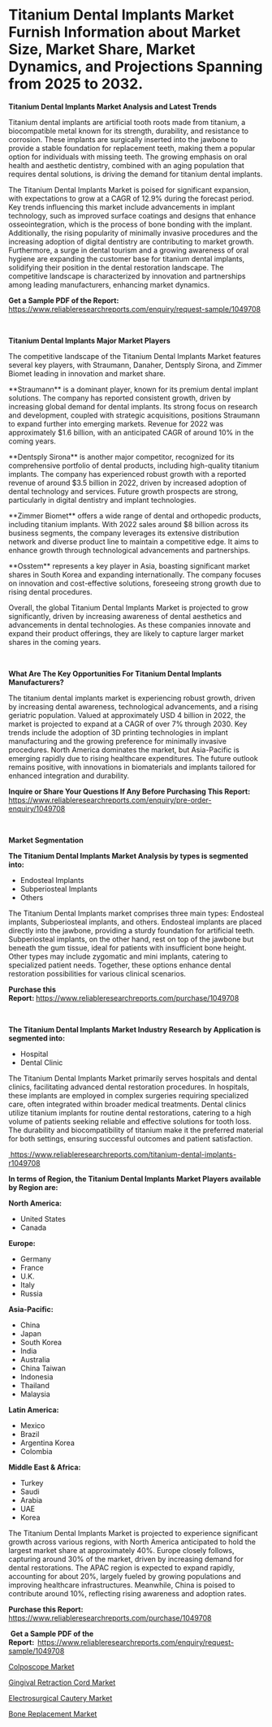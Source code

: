 <p><h1>Titanium Dental Implants Market Furnish Information about Market Size, Market Share, Market Dynamics, and Projections Spanning from 2025 to 2032.</h1></p><p><strong>Titanium Dental Implants Market Analysis and Latest Trends</strong></p>
<p><p>Titanium dental implants are artificial tooth roots made from titanium, a biocompatible metal known for its strength, durability, and resistance to corrosion. These implants are surgically inserted into the jawbone to provide a stable foundation for replacement teeth, making them a popular option for individuals with missing teeth. The growing emphasis on oral health and aesthetic dentistry, combined with an aging population that requires dental solutions, is driving the demand for titanium dental implants.</p><p>The Titanium Dental Implants Market is poised for significant expansion, with expectations to grow at a CAGR of 12.9% during the forecast period. Key trends influencing this market include advancements in implant technology, such as improved surface coatings and designs that enhance osseointegration, which is the process of bone bonding with the implant. Additionally, the rising popularity of minimally invasive procedures and the increasing adoption of digital dentistry are contributing to market growth. Furthermore, a surge in dental tourism and a growing awareness of oral hygiene are expanding the customer base for titanium dental implants, solidifying their position in the dental restoration landscape. The competitive landscape is characterized by innovation and partnerships among leading manufacturers, enhancing market dynamics.</p></p>
<p><strong>Get a Sample PDF of the Report:&nbsp;</strong> <a href="https://www.reliableresearchreports.com/enquiry/request-sample/1049708?utm_campaign=2275&utm_medium=2&utm_source=Github&utm_content=ia&utm_term=03032025&utm_id=titanium-dental-implants">https://www.reliableresearchreports.com/enquiry/request-sample/1049708</a></p>
<p>&nbsp;</p>
<p><strong>Titanium Dental Implants Major Market Players</strong></p>
<p><p>The competitive landscape of the Titanium Dental Implants Market features several key players, with Straumann, Danaher, Dentsply Sirona, and Zimmer Biomet leading in innovation and market share. </p><p>**Straumann** is a dominant player, known for its premium dental implant solutions. The company has reported consistent growth, driven by increasing global demand for dental implants. Its strong focus on research and development, coupled with strategic acquisitions, positions Straumann to expand further into emerging markets. Revenue for 2022 was approximately $1.6 billion, with an anticipated CAGR of around 10% in the coming years.</p><p>**Dentsply Sirona** is another major competitor, recognized for its comprehensive portfolio of dental products, including high-quality titanium implants. The company has experienced robust growth with a reported revenue of around $3.5 billion in 2022, driven by increased adoption of dental technology and services. Future growth prospects are strong, particularly in digital dentistry and implant technologies.</p><p>**Zimmer Biomet** offers a wide range of dental and orthopedic products, including titanium implants. With 2022 sales around $8 billion across its business segments, the company leverages its extensive distribution network and diverse product line to maintain a competitive edge. It aims to enhance growth through technological advancements and partnerships.</p><p>**Osstem** represents a key player in Asia, boasting significant market shares in South Korea and expanding internationally. The company focuses on innovation and cost-effective solutions, foreseeing strong growth due to rising dental procedures.</p><p>Overall, the global Titanium Dental Implants Market is projected to grow significantly, driven by increasing awareness of dental aesthetics and advancements in dental technologies. As these companies innovate and expand their product offerings, they are likely to capture larger market shares in the coming years.</p></p>
<p>&nbsp;</p>
<p><strong>What Are The Key Opportunities For Titanium Dental Implants Manufacturers?</strong></p>
<p><p>The titanium dental implants market is experiencing robust growth, driven by increasing dental awareness, technological advancements, and a rising geriatric population. Valued at approximately USD 4 billion in 2022, the market is projected to expand at a CAGR of over 7% through 2030. Key trends include the adoption of 3D printing technologies in implant manufacturing and the growing preference for minimally invasive procedures. North America dominates the market, but Asia-Pacific is emerging rapidly due to rising healthcare expenditures. The future outlook remains positive, with innovations in biomaterials and implants tailored for enhanced integration and durability.</p></p>
<p><strong>Inquire or Share Your Questions If Any Before Purchasing This Report:</strong> <a href="https://www.reliableresearchreports.com/enquiry/pre-order-enquiry/1049708?utm_campaign=2275&utm_medium=2&utm_source=Github&utm_content=ia&utm_term=03032025&utm_id=titanium-dental-implants">https://www.reliableresearchreports.com/enquiry/pre-order-enquiry/1049708</a></p>
<p>&nbsp;</p>
<p><strong>Market Segmentation</strong></p>
<p><strong>The Titanium Dental Implants Market Analysis by types is segmented into:</strong></p>
<p><ul><li>Endosteal Implants</li><li>Subperiosteal Implants</li><li>Others</li></ul></p>
<p><p>The Titanium Dental Implants market comprises three main types: Endosteal implants, Subperiosteal implants, and others. Endosteal implants are placed directly into the jawbone, providing a sturdy foundation for artificial teeth. Subperiosteal implants, on the other hand, rest on top of the jawbone but beneath the gum tissue, ideal for patients with insufficient bone height. Other types may include zygomatic and mini implants, catering to specialized patient needs. Together, these options enhance dental restoration possibilities for various clinical scenarios.</p></p>
<p><strong>Purchase this Report:&nbsp;</strong><a href="https://www.reliableresearchreports.com/purchase/1049708?utm_campaign=2275&utm_medium=2&utm_source=Github&utm_content=ia&utm_term=03032025&utm_id=titanium-dental-implants">https://www.reliableresearchreports.com/purchase/1049708</a></p>
<p>&nbsp;</p>
<p><strong>The Titanium Dental Implants Market Industry Research by Application is segmented into:</strong></p>
<p><ul><li>Hospital</li><li>Dental Clinic</li></ul></p>
<p><p>The Titanium Dental Implants Market primarily serves hospitals and dental clinics, facilitating advanced dental restoration procedures. In hospitals, these implants are employed in complex surgeries requiring specialized care, often integrated within broader medical treatments. Dental clinics utilize titanium implants for routine dental restorations, catering to a high volume of patients seeking reliable and effective solutions for tooth loss. The durability and biocompatibility of titanium make it the preferred material for both settings, ensuring successful outcomes and patient satisfaction.</p></p>
<p><a href="https://www.reliableresearchreports.com/titanium-dental-implants-r1049708?utm_campaign=2275&utm_medium=2&utm_source=Github&utm_content=ia&utm_term=03032025&utm_id=titanium-dental-implants">&nbsp;https://www.reliableresearchreports.com/titanium-dental-implants-r1049708</a></p>
<p><strong>In terms of Region, the Titanium Dental Implants Market Players available by Region are:</strong></p>
<p>
    <p> <strong> North America: </strong>
        <ul>
            <li>United States</li>
            <li>Canada</li>
        </ul>
        </p> 
    <p> <strong> Europe: </strong>
        <ul>
            <li>Germany</li>
            <li>France</li>
            <li>U.K.</li>
            <li>Italy</li>
            <li>Russia</li>
        </ul>
        </p> 
    <p> <strong> Asia-Pacific: </strong>
        <ul>
            <li>China</li>
            <li>Japan</li>
            <li>South Korea</li>
            <li>India</li>
            <li>Australia</li>
            <li>China Taiwan</li>
            <li>Indonesia</li>
            <li>Thailand</li>
            <li>Malaysia</li>
        </ul>
        </p> 
    <p> <strong> Latin America: </strong>
        <ul>
            <li>Mexico</li>
            <li>Brazil</li>
            <li>Argentina Korea</li>
            <li>Colombia</li>
        </ul>
        </p> 
    <p> <strong> Middle East & Africa: </strong>
        <ul>
            <li>Turkey</li>
            <li>Saudi</li>
            <li>Arabia</li>
            <li>UAE</li>
            <li>Korea</li>
        </ul>
    </p>
    </p>
<p><p>The Titanium Dental Implants Market is projected to experience significant growth across various regions, with North America anticipated to hold the largest market share at approximately 40%. Europe closely follows, capturing around 30% of the market, driven by increasing demand for dental restorations. The APAC region is expected to expand rapidly, accounting for about 20%, largely fueled by growing populations and improving healthcare infrastructures. Meanwhile, China is poised to contribute around 10%, reflecting rising awareness and adoption rates.</p></p>
<p><strong>Purchase this Report: </strong><a href="https://www.reliableresearchreports.com/purchase/1049708?utm_campaign=2275&utm_medium=2&utm_source=Github&utm_content=ia&utm_term=03032025&utm_id=titanium-dental-implants">https://www.reliableresearchreports.com/purchase/1049708</a></p>
<p>&nbsp;<strong>Get a Sample PDF of the Report:&nbsp;&nbsp;</strong><a href="https://www.reliableresearchreports.com/enquiry/request-sample/1049708?utm_campaign=2275&utm_medium=2&utm_source=Github&utm_content=ia&utm_term=03032025&utm_id=titanium-dental-implants">https://www.reliableresearchreports.com/enquiry/request-sample/1049708</a></p>
<p><strong></strong></p>
<p><p><a href="https://github.com/DianaWilson796/Market-Research-Report-List-1/blob/main/colposcope-market.md?utm_campaign=2275&utm_medium=2&utm_source=Github&utm_content=ia&utm_term=03032025&utm_id=titanium-dental-implants">Colposcope Market</a></p><p><a href="https://github.com/sofayahoo2023/Market-Research-Report-List-7/blob/main/gingival-retraction-cord-market.md?utm_campaign=2275&utm_medium=2&utm_source=Github&utm_content=ia&utm_term=03032025&utm_id=titanium-dental-implants">Gingival Retraction Cord Market</a></p><p><a href="https://github.com/joannesouthgate/Market-Research-Report-List-5/blob/main/electrosurgical-cautery-market.md?utm_campaign=2275&utm_medium=2&utm_source=Github&utm_content=ia&utm_term=03032025&utm_id=titanium-dental-implants">Electrosurgical Cautery Market</a></p><p><a href="https://github.com/wwwkeltoum/Market-Research-Report-List-5/blob/main/bone-replacement-market.md?utm_campaign=2275&utm_medium=2&utm_source=Github&utm_content=ia&utm_term=03032025&utm_id=titanium-dental-implants">Bone Replacement Market</a></p></p>